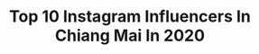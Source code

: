 ---
title: Top 10 Instagram Influencers In Chiang Mai In 2020
description: >-
  Find top Instagram influencers in Chiang Mai in 2020. Most popular hashtags: #omgsportswear #onmygame #arirunning.
platform: Instagram
hits: 40
text_top: Discover the top-rated Instagram influencers on inBeat.
text_bottom: Our database has 40 Instagram influencers like this in Chiang mai, Thailand for you to collaborate.
profiles:
  - username: "smallroom007"
    fullname: >-
      smallroom007
    bio: >-
      Chiang Mai,Thailand🇹🇭 street photo35mm
    location: "Thailand"
    followers: 7233
    engagement: 1514
    commentsToLikes: 0.029257
    id: ck8sz6wsjnbls0j788nsmqxj5
    verified: false
    hashtags: ""
  - username: "unnzlism"
    fullname: >-
      Kawee Kaweeruch
    bio: >-
      KIN’S Owner @orbcafechiangmai Co-Founder Chiang Mai , Thailand based
    location: "Thailand"
    followers: 17379
    engagement: 403
    commentsToLikes: 0.009689
    id: ck5hikprke0pk0i11nqb5kz4d
    verified: false
    hashtags: "#fujifilmxt4"
  - username: "pansakul_pb"
    fullname: >-
      Pansakul_PB
    bio: >-
      🌱Chiang Mai Thailand🇹🇭 🌱อายุ38ปี โสด 🌱ดูแลสุขภาพ และควบคุมน้ำหนัก 🌱เลือกทานอาหาร Healthy&คลีนสายกลาง 🌱เน้นทานเยอะมื้อกลางวัน 🍎🍊🍏🍋🍠🌰🥥🌽 🥦🥕🍑🥩🍳🥛🍹🥙
    location: "Thailand"
    followers: 40854
    engagement: 95
    commentsToLikes: 0.021366
    id: ck0txojufjwfx0i19deeens7j
    verified: false
    hashtags: "#healthyfood, #breakfast, #cleanfood, #thaifood"
  - username: "katmatcha"
    fullname: >-
      KATMATCHA ·͜·♡
    bio: >-
      ⊛ Canon 6D ⊛ 1992 , Chiangmai , THAILAND ⊛ THANKS FOR VISITING & DOUBLE TAP :)) ⊛ 🌲🌲🌲🌲🌲🌲🌲🌲🌲🌲🌲🌲🌲🌲🌲
    location: "Thailand"
    followers: 41352
    engagement: 1083
    commentsToLikes: 0.006507
    id: ck9wf1zyhmxn50j78w11zrrcg
    verified: false
    hashtags: "#teva, #reviewlampang, #bankpytpreset, #reviewchiangmai"
  - username: "pai_wichwasin"
    fullname: >-
      Pai.wichwasin
    bio: >-
      Chiangmai Thailand FB : Pai wichwasin Line : adaper (For work)
    location: "Thailand"
    followers: 26721
    engagement: 733
    commentsToLikes: 0.006222
    id: ck5q254euebek0i11v0w0fd3s
    verified: false
    hashtags: "#gymwear, #sportswear, #ss2020, #onmygame"
  - username: "bomes_kaweeya"
    fullname: >-
      🍃บ๋ อ ม 🍃
    bio: >-
      ♡ RUNNER ♡ AURORA CNX TEAM 💚 Chiangmai Thailand 🇹🇭
    location: "Thailand"
    followers: 173210
    engagement: 317
    commentsToLikes: 0.006265
    id: ckaotbrnxv7q20i78mbbk6982
    verified: false
    hashtags: "#garminthailand, #movebibbelt, #arirunning, #auroracnxteam"
  - username: "pinsrrp"
    fullname: >-
      P
    bio: >-
      Chiangmai |Thailand | Sacred Heart College | Management CMRU Thanks for follow me ♡
    location: "Thailand"
    followers: 16830
    engagement: 402
    commentsToLikes: 0.005754
    id: ck13ay9c1srxw0i19w02n7o8u
    verified: false
    hashtags: "#iaura, #iaurathailand"
  - username: "krupim_buranasilpin"
    fullname: >-
      KRUPIM🎹
    bio: >-
      THIPTAREE BURANASILPIN Music teacher || Pianist YRC44 || DURIYASILP45 PYU. Travel✈️ / Eat / Run Ib for work 💌 #CHIANGMAI #THAILAND
    location: "Thailand"
    followers: 35535
    engagement: 228
    commentsToLikes: 0.008168
    id: ck0ucougchdqp0i191cm40qwp
    verified: false
    hashtags: "#adidasthailand, #adidasrunning, #dever, #nocare"
  - username: "b.thanakran"
    fullname: >-
      b.thanakran
    bio: >-
      blogger 📸 Chiangmai Thailand ○| coffee lover • • photo 📷 | cafe hopping ☕ ♡ Direct for work 👈🏻👈🏻👈🏻 Contact :thanakran.tbank@gmail.com
    location: "Thailand"
    followers: 21424
    engagement: 442
    commentsToLikes: 0.005659
    id: ck0w6qrwk9uqt0i19drorjo73
    verified: false
    hashtags: "#chiangmaicafe"
  - username: "mintminter"
    fullname: >-
      Parichat G.
    bio: >-
      Mechanical Engineering CMU Chiangmai, Thailand. @minter.made
    location: "Thailand"
    followers: 14412
    engagement: 394
    commentsToLikes: 0.010720
    id: ckaous5b41kz70i7875mjn59g
    verified: false
    hashtags: "#musthave"
---